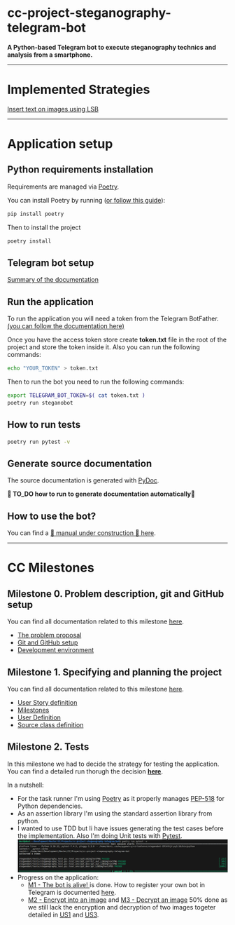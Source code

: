 # cc-project-steganography-telegram-bot

**A Python-based Telegram bot to execute steganography technics and analysis from a smartphone.**

---
# Implemented Strategies
[Insert text on images using LSB](docu/LSB-on-images.md)

---
# Application setup
## Python requirements installation

Requirements are managed via [Poetry](https://python-poetry.org/).

You can install Poetry by running ([or follow this guide](https://python-poetry.org/docs/)):
```bash
pip install poetry
```

Then to install the project 
```bash
poetry install
```

## Telegram bot setup

[Summary of the documentation](docu/telegram-bot-quick-guide.md)

## Run the application

To run the application you will need a token from the Telegram BotFather.[(you can follow the documentation here)](docu/telegram-bot-quick-guide.md)

Once you have the access token store create **token.txt** file in the root of the project and store the token inside it.
Also you can run the following commands:
```bash
echo "YOUR_TOKEN" > token.txt
```

Then to run the bot you need to run the following commands:
```bash
export TELEGRAM_BOT_TOKEN=$( cat token.txt )
poetry run steganobot
```

## How to run tests

```bash
poetry run pytest -v
```
## Generate source documentation

The source documentation is generated with [PyDoc](https://docs.python.org/es/3/library/pydoc.html).

**🚧 TO_DO how to run to generate documentation automatically🚧**

## How to use the bot?

You can find a [🚧 manual under construction 🚧 here](docu/how_to_use_the_bot.md).

---
# CC Milestones

## Milestone 0. Problem description, git and GitHub setup

You can find all documentation related to this milestone [here](milestone-docu/0-milestone/).

- [The problem proposal](milestone-docu/0-milestone/problem-description.md)
- [Git and GitHub setup](milestone-docu/0-milestone/git-github-setup.md)
- [Development environment](milestone-docu/0-milestone/setup-environment.md)

## Milestone 1. Specifying and planning the project

You can find all documentation related to this milestone [here](milestone-docu/1-milestone/).
- [User Story definition](https://github.com/dext0s/cc-project-steganography-telegram-bot/issues)
- [Milestones](https://github.com/dext0s/cc-project-steganography-telegram-bot/milestones)
- [User Definition](milestone-docu/1-milestone/user-definition.md)
- [Source class definition](milestone-docu/1-milestone/class-definition.md)

## Milestone 2. Tests

In this milestone we had to decide the strategy for testing the application. You can find a detailed run thorugh the decision [**here**](milestone-docu/2-milestone/test-strategy.md).

In a nutshell:

- For the task runner I'm using [Poetry](https://python-poetry.org/) as it properly manages [PEP-518](https://peps.python.org/pep-0518) for Python dependencies.
- As an assertion library I'm using the standard assertion library from python.
- I wanted to use TDD but Ii have issues generating the test cases before the implementation. Also I'm doing Unit tests with [Pytest](https://pypi.org/project/pytest/).
![test_results](milestone-docu/2-milestone/resources/successfull_tests.png)
- Progress on the application:
  -  [M1 - The bot is alive! ](https://github.com/dext0s/cc-project-steganography-telegram-bot/milestone/1) is done. How to register your own bot in Telegram is documented [here](docu/telegram-bot-quick-guide.md).
  -  [M2 - Encrypt into an image](https://github.com/dext0s/cc-project-steganography-telegram-bot/milestone/2) and [M3 - Decrypt an image](https://github.com/dext0s/cc-project-steganography-telegram-bot/milestone/3) 50% done as we still lack the encryption and decryption of two images togeter detailed in [US1](https://github.com/dext0s/cc-project-steganography-telegram-bot/issues/1) and [US3](https://github.com/dext0s/cc-project-steganography-telegram-bot/issues/3).
  
